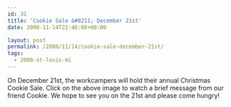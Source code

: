 ```yaml
---
id: 31
title: 'Cookie Sale &#8211; December 21st'
date: 2008-11-14T22:46:00+00:00

layout: post
permalink: /2008/11/14/cookie-sale-december-21st/
tags:
  - 2008-st-louis-mi
---
```

On December 21st, the workcampers will hold their annual Christmas Cookie Sale. Click on the above image to watch a brief message from our friend Cookie. We hope to see you on the 21st and please come hungry!